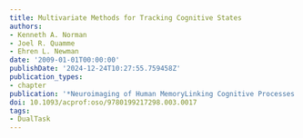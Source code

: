 ```yaml
---
title: Multivariate Methods for Tracking Cognitive States
authors:
- Kenneth A. Norman
- Joel R. Quamme
- Ehren L. Newman
date: '2009-01-01T00:00:00'
publishDate: '2024-12-24T10:27:55.759458Z'
publication_types:
- chapter
publication: '*Neuroimaging of Human MemoryLinking Cognitive Processes to Neural Systems*'
doi: 10.1093/acprof:oso/9780199217298.003.0017
tags:
- DualTask
---
```

